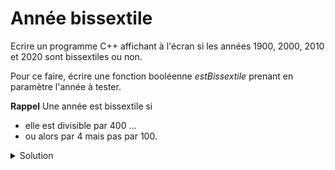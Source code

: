 # Année bissextile

Ecrire un programme C++ affichant à l'écran si les années 1900, 2000, 2010 et 2020 sont bissextiles ou non.

Pour ce faire, écrire une fonction booléenne *estBissextile* prenant en paramètre l'année à tester.

**Rappel** Une année est bissextile si
- elle est divisible par 400 ...
- ou alors par 4 mais pas par 100.

<details>
<summary>Solution</summary>

~~~cpp
#include <cstdlib>
#include <iostream>

using namespace std;

//------------------------------------------------------------
bool estBissextile(int annee) {
    return (annee % 400 == 0) or (annee % 4 == 0 and annee % 100 != 0);

    // Autres variantes possibles :
    // return (annee % 400 == 0) || (annee % 4 == 0 && annee % 100 != 0);
    // return annee % 400 == 0 or annee % 4 == 0 and annee % 100 != 0;
    // return annee % 400 == 0 || annee % 4 == 0 && annee % 100 != 0;
    // return !(annee % 400) || !(annee % 4) && annee % 100; }

//------------------------------------------------------------
void test(int annee) {
    cout << annee << " : " << boolalpha << estBissextile(annee) << endl;
}

//------------------------------------------------------------
int main() {
   test(1900);      // false
   test(2000);      // true
   test(2010);      // false
   test(2020);      // true
   return EXIT_SUCCESS;
}

~~~
</details>
